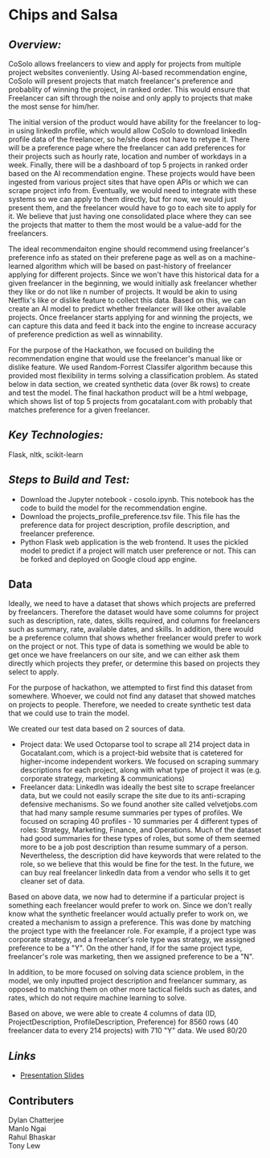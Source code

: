 Chips and Salsa
===================================================
*Overview:*
-----------
CoSolo allows freelancers to view and apply for projects from multiple project websites conveniently.  Using AI-based recommendation engine, CoSolo will present projects that match freelancer's preference and probablity of winning the project, in ranked order.  This would ensure that Freelancer can sift through the noise and only apply to projects that make the most sense for him/her. 

The initial version of the product would have ability for the freelancer to log-in using linkedIn profile, which would allow CoSolo to download linkedIn profile data of the freelancer, so he/she does not have to retype it.  There will be a preference page where the freelancer can add preferences for their projects such as hourly rate, location and number of workdays in a week.  Finally, there will be a dashboard of top 5 projects in ranked order based on the AI recommendation engine. These projects would have been ingested from various project sites that have open APIs or which we can scrape project info from.  Eventually, we would need to integrate with these systems so we can apply to them directly, but for now, we would just present them, and the freelancer would have to go to each site to apply for it.  We believe that just having one consolidated place where they can see the projects that matter to them the most would be a value-add for the freelancers. 

The ideal recommendaiton engine should recommend using freelancer's preference info as stated on their preferene page as well as on a machine-learned algorithm which will be based on past-history of freelancer applying for different projects.  Since we won't have this historical data for a given freelancer in the beginning, we would initially ask freelancer whether they like or do not like n number of projects.  It would be akin to using Netflix's like or dislike feature to collect this data. Based on this, we can create an AI model to predict whether freelancer will like other available projects. Once freelancer starts applying for and winning the projects, we can capture this data and feed it back into the engine to increase accuracy of preference prediction as well as winnability. 

For the purpose of the Hackathon, we focused on building the recommendation engine that would use the freelancer's manual like or dislike feature. We used Random-Forrest Classifer algorithm because this provided most flexibility in terms solving a classification problem.  As stated below in data section, we created synthetic data (over 8k rows) to create and test the model.  The final hackathon product will be a html webpage, which shows list of top 5 projects from gocatalant.com with probably that matches preference for a given freelancer.  

*Key Technologies:*
-------------------
Flask, nltk, scikit-learn

*Steps to Build and Test:*
--------------------------
- Download the Jupyter notebook - cosolo.ipynb. This notebook has the code to build the model for the recommendation engine. 
- Download the projects_profile_preference.tsv file. This file has the preference data for project description, profile description, and freelancer preference.
- Python Flask web application is the web frontend. It uses the pickled model to predict if a project will match user preference or not. This can be forked and deployed on Google cloud app engine. 

Data
-------------------
Ideally, we need to have a dataset that shows which projects are preferred by freelancers. Therefore the dataset would have some columns for project such as description, rate, dates, skills required, and columns for freelancers such as summary, rate, available dates, and skills.  In addition, there would be a preference column that shows whether freelancer would prefer to work on the project or not.  This type of data is something we would be able to get once we have freelancers on our site, and we can either ask them directly which projects they prefer, or determine this based on projects they select to apply.  

For the purpose of hackathon, we attempted to first find this dataset from somewhere.  Whoever, we could not find any dataset that showed matches on projects to people. Therefore, we needed to create synthetic test data that we could use to train the model. 

We created our test data based on 2 sources of data. 
* Project data: We used Octoparse tool to scrape all 214 project data in Gocatalant.com, which is a project-bid website that is catetered for higher-income independent workers. We focused on scraping summary descriptions for each project, along with what type of project it was (e.g. corporate strategy, marketing & communications)
* Freelancer data: LinkedIn was ideally the best site to scrape freelancer data, but we could not easily scrape the site due to its anti-scraping defensive mechanisms.  So we found another site called velvetjobs.com that had many sample resume summaries per types of profiles. We focused on scraping 40 profiles - 10 summaries per 4 different types of roles: Strategy, Marketing, Finance, and Operations. Much of the dataset had good summaries for these types of roles, but some of them seemed more to be a job post description than resume summary of a person.  Nevertheless, the description did have keywords that were related to the role, so we believe that this would be fine for the test.  In the future, we can buy real freelancer linkedIn data from a vendor who sells it to get cleaner set of data.  

Based on above data, we now had to determine if a particular project is something each freelancer would prefer to work on.  Since we don't really know what the synthetic freelancer would actually prefer to work on, we created a mechanism to assign a preference. This was done by matching the project type with the freelancer role.  For example, if a project type was corporate strategy, and a freelancer's role type was strategy, we assigned preference to be a "Y". On the other hand, if for the same project type, freelancer's role was marketing, then we assigned preference to be a "N".  

In addition, to be more focused on solving data science problem, in the model, we only inputted project description and freelancer summary, as opposed to matching them on other more tactical fields such as dates, and rates, which do not require machine learning to solve. 

Based on above, we were able to create 4 columns of data (ID, ProjectDescription, ProfileDescription, Preference) for 8560 rows (40 freelancer data to every 214 projects) with 710 "Y" data.  We used 80/20 

*Links*
-------
* [Presentation Slides](https://docs.google.com/presentation/d/1rlVuMV4E9SthtEQv27bzqupcE1qnvYFdn-uYr8_CrcQ)

Contributers
------------
Dylan Chatterjee  
Manlo Ngai  
Rahul Bhaskar  
Tony Lew  

